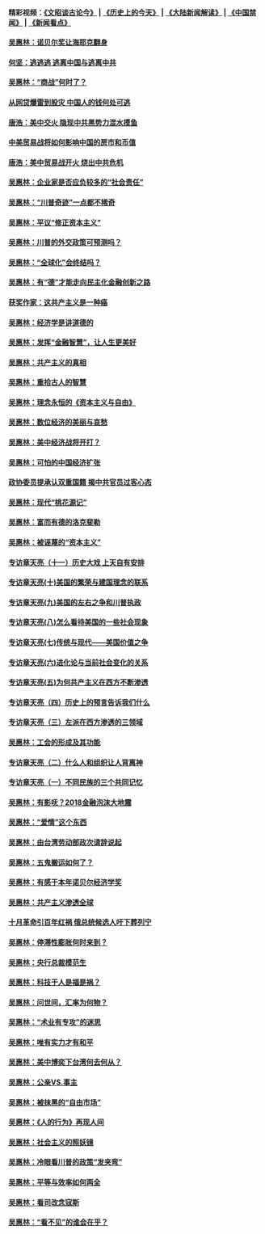 #### 精彩视频：[《文昭谈古论今》](http://45.32.25.56/wenzhao) | [《历史上的今天》](http://45.32.25.56/today-in-history) | [《大陆新闻解读》](http://45.32.25.56/ntdtv-comedy) | [《中国禁闻》](http://45.32.25.56/ntdtv-news) | [《新闻看点》](http://45.32.25.56/news-insight) 

 #### [吴惠林：诺贝尔奖让海耶克翻身](../pages/nsc423/n10890049.md?t=02050031) 

#### [何坚：逃逃逃 逃离中国与逃离中共](../pages/nsc423/n10592891.md?t=02050031) 

#### [吴惠林：“商战”何时了？](../pages/nsc423/n10573558.md?t=02050031) 

#### [从网贷爆雷到股灾 中国人的钱何处可逃](../pages/nsc423/n10572800.md?t=02050031) 

#### [唐浩：美中交火 隐现中共黑势力混水摸鱼](../pages/nsc423/n10544040.md?t=02050031) 

#### [中美贸易战将如何影响中国的房市和币值](../pages/nsc423/n10543697.md?t=02050031) 

#### [唐浩：美中贸易战开火 烧出中共危机](../pages/nsc423/n10540126.md?t=02050031) 

#### [吴惠林：企业家是否应负较多的“社会责任”](../pages/nsc423/n10535022.md?t=02050031) 

#### [吴惠林：“川普奇迹”一点都不稀奇](../pages/nsc423/n10512808.md?t=02050031) 

#### [吴惠林：平议“修正资本主义”](../pages/nsc423/n10495724.md?t=02050031) 

#### [吴惠林：川普的外交政策可预测吗？](../pages/nsc423/n10462387.md?t=02050031) 

#### [吴惠林：“全球化”会终结吗？](../pages/nsc423/n10452838.md?t=02050031) 

#### [吴惠林：有“德”才能走向民主化金融创新之路](../pages/nsc423/n10432292.md?t=02050031) 

#### [获奖作家：这共产主义是一种癌](../pages/nsc423/n10431541.md?t=02050031) 

#### [吴惠林：经济学是讲道德的](../pages/nsc423/n10398014.md?t=02050031) 

#### [吴惠林：发挥“金融智慧”，让人生更美好](../pages/nsc423/n10375019.md?t=02050031) 

#### [吴惠林：共产主义的真相](../pages/nsc423/n10351394.md?t=02050031) 

#### [吴惠林：重拾古人的智慧](../pages/nsc423/n10337691.md?t=02050031) 

#### [吴惠林：理念永恒的《资本主义与自由》](../pages/nsc423/n10316274.md?t=02050031) 

#### [吴惠林：数位经济的美丽与哀愁](../pages/nsc423/n10292946.md?t=02050031) 

#### [吴惠林：美中经济战将开打？](../pages/nsc423/n10258825.md?t=02050031) 

#### [吴惠林：可怕的中国经济扩张](../pages/nsc423/n10219147.md?t=02050031) 

#### [政协委员提承认双重国籍 揭中共官员过客心态](../pages/nsc423/n10208809.md?t=02050031) 

#### [吴惠林：现代“桃花源记”](../pages/nsc423/n10185234.md?t=02050031) 

#### [吴惠林：富而有德的洛克斐勒](../pages/nsc423/n10142264.md?t=02050031) 

#### [吴惠林：被诬蔑的“资本主义”](../pages/nsc423/n10124816.md?t=02050031) 

#### [专访章天亮（十一）历史大戏 上天自有安排](../pages/nsc423/n10094905.md?t=02050031) 

#### [专访章天亮(十)美国的繁荣与建国理念的联系](../pages/nsc423/n10094899.md?t=02050031) 

#### [专访章天亮(九)美国的左右之争和川普执政](../pages/nsc423/n10094889.md?t=02050031) 

#### [专访章天亮(八)怎么看待美国的一些社会现象](../pages/nsc423/n10094857.md?t=02050031) 

#### [专访章天亮(七)传统与现代——美国价值之争](../pages/nsc423/n10093140.md?t=02050031) 

#### [专访章天亮(六)进化论与当前社会变化的关系](../pages/nsc423/n10092036.md?t=02050031) 

#### [专访章天亮(五)为何共产主义在西方不断渗透](../pages/nsc423/n10083620.md?t=02050031) 

#### [专访章天亮（四）历史上的预言告诉我们什么](../pages/nsc423/n10083606.md?t=02050031) 

#### [专访章天亮（三）左派在西方渗透的三领域](../pages/nsc423/n10081115.md?t=02050031) 

#### [吴惠林：工会的形成及其功能](../pages/nsc423/n10080633.md?t=02050031) 

#### [专访章天亮（二）什么人和组织让人背离神](../pages/nsc423/n10076637.md?t=02050031) 

#### [专访章天亮（一）不同民族的三个共同记忆](../pages/nsc423/n10074188.md?t=02050031) 

#### [吴惠林：有影呒？2018金融泡沫大地震](../pages/nsc423/n10040534.md?t=02050031) 

#### [吴惠林：“爱情”这个东西](../pages/nsc423/n10019423.md?t=02050031) 

#### [吴惠林：由台湾劳动部政次请辞说起](../pages/nsc423/n9979679.md?t=02050031) 

#### [吴惠林：五鬼搬运如何了？](../pages/nsc423/n9925338.md?t=02050031) 

#### [吴惠林：有感于本年诺贝尔经济学奖](../pages/nsc423/n9871883.md?t=02050031) 

#### [吴惠林：共产主义渗透全球](../pages/nsc423/n9812748.md?t=02050031) 

#### [十月革命引百年红祸 俄总统候选人吁下葬列宁](../pages/nsc423/n9810182.md?t=02050031) 

#### [吴惠林：停滞性膨胀何时来到？](../pages/nsc423/n9764136.md?t=02050031) 

#### [吴惠林：央行总裁模范生](../pages/nsc423/n9728134.md?t=02050031) 

#### [吴惠林：科技于人是福是祸？](../pages/nsc423/n9672982.md?t=02050031) 

#### [吴惠林：问世间，汇率为何物？](../pages/nsc423/n9621788.md?t=02050031) 

#### [吴惠林：“术业有专攻”的迷思](../pages/nsc423/n9580363.md?t=02050031) 

#### [吴惠林：唯有实力才有和平](../pages/nsc423/n9529599.md?t=02050031) 

#### [吴惠林：美中博奕下台湾何去何从？](../pages/nsc423/n9483598.md?t=02050031) 

#### [吴惠林：公亲VS.事主](../pages/nsc423/n9425637.md?t=02050031) 

#### [吴惠林：被抹黑的“自由市场”](../pages/nsc423/n9351545.md?t=02050031) 

#### [吴惠林：《人的行为》再现人间](../pages/nsc423/n9296339.md?t=02050031) 

#### [吴惠林：社会主义的照妖镜](../pages/nsc423/n9243460.md?t=02050031) 

#### [吴惠林：冷眼看川普的政策“发夹弯”](../pages/nsc423/n9120684.md?t=02050031) 

#### [吴惠林：平等与效率如何两全](../pages/nsc423/n9075430.md?t=02050031) 

#### [吴惠林：看司改念寇斯](../pages/nsc423/n9024915.md?t=02050031) 

#### [吴惠林：“看不见”的谁会在乎？](../pages/nsc423/n8977488.md?t=02050031) 


